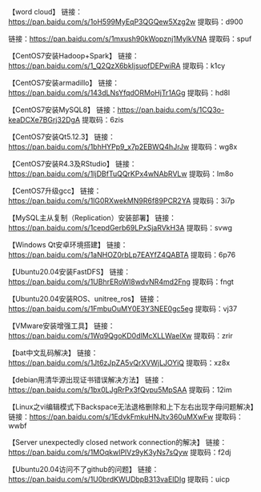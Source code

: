 【word cloud】
链接：https://pan.baidu.com/s/1oH599MyEqP3QGQew5Xzg2w 
提取码：d900

链接：https://pan.baidu.com/s/1mxush90kWopznj1MylkVNA 
提取码：spuf

【CentOS7安装Hadoop+Spark】
链接：https://pan.baidu.com/s/1_Q2QzX6bkIjsuofDEPwiRA 
提取码：k1cy

【CentOS7安装armadillo】
链接：https://pan.baidu.com/s/143dLNsYfqdORMoHjTr1AGg 
提取码：hd8l

【CentOS7安装MySQL8】
链接：https://pan.baidu.com/s/1CQ3o-keaDCXe7BGrj32DgA 
提取码：6zis

【CentOS7安装Qt5.12.3】
链接：https://pan.baidu.com/s/1bhHYPp9_x7p2EBWQ4hJrJw 
提取码：wg8x

【CentOS7安装R4.3及RStudio】
链接：https://pan.baidu.com/s/1IjDBfTuQQrKPx4wNAbRVLw 
提取码：lm8o

【CentOS7升级gcc】
链接：https://pan.baidu.com/s/1lG0RXwekMN9R6f89PCR2YA 
提取码：3i7p

【MySQL主从复制（Replication）安装部署】
链接：https://pan.baidu.com/s/1cepdGerb69LPxSjaRVkH3A 
提取码：svwg

【Windows Qt安卓环境搭建】
链接：https://pan.baidu.com/s/1aNHOZ0rbLp7EAYfZ4QABTA 
提取码：6p76

【Ubuntu20.04安装FastDFS】
链接：https://pan.baidu.com/s/1UBhrERoWl8wdvNR4md2Fng 
提取码：fngt

【Ubuntu20.04安装ROS、unitree_ros】
链接：https://pan.baidu.com/s/1FmbuOuMY0E3Y3NEE0gc5eg 
提取码：vj37

【VMware安装增强工具】
链接：https://pan.baidu.com/s/1Wq9QgoKD0dlMcXLLWaelXw 
提取码：zrir

【bat中文乱码解决】
链接：https://pan.baidu.com/s/1Jt6zJpZA5vQrXVWjLJOYiQ 
提取码：xz8x

【debian用清华源出现证书错误解决方法】
链接：https://pan.baidu.com/s/1bx0LJgRrPx3fQvpu5MpSAA 
提取码：12im

【Linux之vi编辑模式下Backspace无法退格删除和上下左右出现字母问题解决】
链接：https://pan.baidu.com/s/1EdvkFmkuHNJtv360uMXwFw 
提取码：wwbf

【Server unexpectedly closed network connection的解决】
链接：https://pan.baidu.com/s/1MOqkwIPlVz9yK3yNs7sQyw 
提取码：f2dj

【Ubuntu20.04访问不了github的问题】
链接：https://pan.baidu.com/s/1U0brdKWUDbpB313vaEIDIg 
提取码：uicp